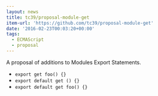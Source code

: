 ```yaml
---
layout: news
title: tc39/proposal-module-get
item-url: 'https://github.com/tc39/proposal-module-get'
date: '2016-02-23T00:03:20+00:00'
tags:
  - ECMAScript
  - proposal
---
```

A proposal of additions to Modules Export Statements.

- `export get foo() {}`
- `export default get () {}`
- `export default get foo() {}`
